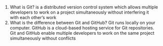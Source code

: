 1. What is Git? is a distributed version control system which allows multiple developers to work on a project simultaneously without interfering it with each other’s work
2. What is the difference between Git and GitHub? Git runs locally on your computer. GitHub is a cloud-based hosting service for Git repositories. Git and GitHub enable multiple developers to work on the same project simultaneously without conflicts
